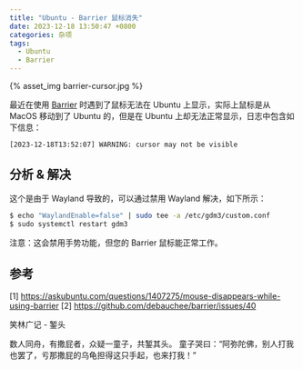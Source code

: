 ```yaml
---
title: "Ubuntu - Barrier 鼠标消失"
date: 2023-12-18 13:50:47 +0800
categories: 杂项
tags:
  - Ubuntu
  - Barrier
---
```


{% asset_img barrier-cursor.jpg %}

最近在使用 [Barrier](https://github.com/debauchee/barrier) 时遇到了鼠标无法在 Ubuntu 上显示，实际上鼠标是从 MacOS 移动到了 Ubuntu 的，但是在 Ubuntu 上却无法正常显示，日志中包含如下信息：

```
[2023-12-18T13:52:07] WARNING: cursor may not be visible
```

<!--more-->

## 分析 & 解决

这个是由于 Wayland 导致的，可以通过禁用 Wayland 解决，如下所示：

```bash
$ echo "WaylandEnable=false" | sudo tee -a /etc/gdm3/custom.conf
$ sudo systemctl restart gdm3
```

注意：这会禁用手势功能，但您的 Barrier 鼠标能正常工作。

## 参考

[1] https://askubuntu.com/questions/1407275/mouse-disappears-while-using-barrier
[2] https://github.com/debauchee/barrier/issues/40

<div class="just-for-fun">
笑林广记 - 錾头

数人同舟，有撒屁者，众疑一童子，共錾其头。
童子哭曰：“阿弥陀佛，别人打我也罢了，亏那撒屁的乌龟担得这只手起，也来打我！”
</div>
